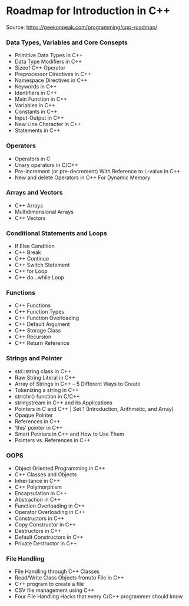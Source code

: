 # Roadmap for Introduction in C++

Source: https://geekonpeak.com/programming/cpp-roadmap/

### Data Types, Variables and Core Consepts

- Primitive Data Types in C++
- Data Type Modifiers in C++
- Sizeof C++ Operator
- Preprocessor Directives in C++
- Namespace Directives in C++
- Keywords in C++
- Identifiers in C++
- Main Function in C++
- Variables in C++
- Constants in C++
- Input-Output in C++
- New Line Character in C++
- Statements in C++

### Operators

- Operators in C
- Unary operators in C/C++
- Pre-increment (or pre-decrement) With Reference to L-value in C++
- New and delete Operators in C++ For Dynamic Memory

### Arrays and Vectors

- C++ Arrays
- Multidimensional Arrays
- C++ Vectors

### Conditional Statements and Loops

- If Else Condition
- C++ Break
- C++ Continue
- C++ Switch Statement
- C++ for Loop
- C++ do…while Loop

### Functions

- C++ Functions
- C++ Function Types
- C++ Function Overloading
- C++ Default Argument
- C++ Storage Class
- C++ Recursion
- C++ Return Reference

### Strings and Pointer

- std::string class in C++
- Raw String Literal in C++
- Array of Strings in C++ – 5 Different Ways to Create
- Tokenizing a string in C++
- strrchr() function in C/C++
- stringstream in C++ and its Applications
- Pointers in C and C++ | Set 1 (Introduction, Arithmetic, and Array)
- Opaque Pointer
- References in C++
- ‘this’ pointer in C++
- Smart Pointers in C++ and How to Use Them
- Pointers vs. References in C++

### OOPS

- Object Oriented Programming in C++
- C++ Classes and Objects
- Inheritance in C++
- C++ Polymorphism
- Encapsulation in C++
- Abstraction in C++
- Function Overloading in C++
- Operator Overloading in C++
- Constructors in C++
- Copy Constructor in C++
- Destructors in C++
- Default Constructors in C++
- Private Destructor in C++

### File Handling

- File Handling through C++ Classes
- Read/Write Class Objects from/to File in C++
- C++ program to create a file
- CSV file management using C++
- Four File Handling Hacks that every C/C++ programmer should know
